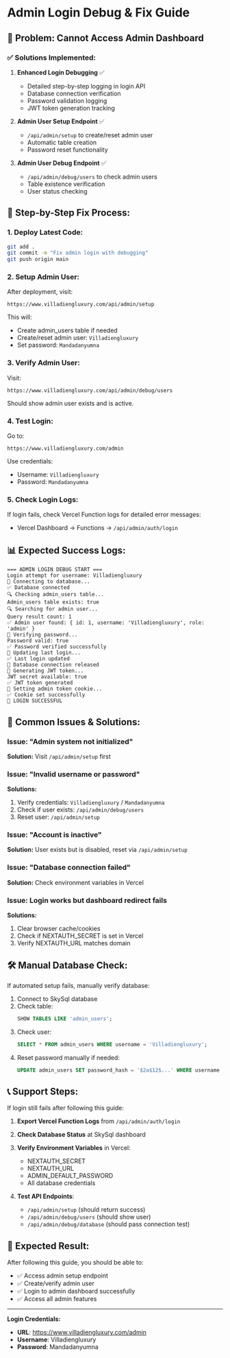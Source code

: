 # Admin Login Debug & Fix Guide

## 🚨 Problem: Cannot Access Admin Dashboard

### ✅ Solutions Implemented:

1. **Enhanced Login Debugging** ✅
   - Detailed step-by-step logging in login API
   - Database connection verification
   - Password validation logging
   - JWT token generation tracking

2. **Admin User Setup Endpoint** ✅
   - `/api/admin/setup` to create/reset admin user
   - Automatic table creation
   - Password reset functionality

3. **Admin User Debug Endpoint** ✅
   - `/api/admin/debug/users` to check admin users
   - Table existence verification
   - User status checking

## 🚀 Step-by-Step Fix Process:

### 1. Deploy Latest Code:
```bash
git add .
git commit -m "Fix admin login with debugging"
git push origin main
```

### 2. Setup Admin User:
After deployment, visit:
```
https://www.villadiengluxury.com/api/admin/setup
```
This will:
- Create admin_users table if needed
- Create/reset admin user: `Villadiengluxury`
- Set password: `Mandadanyumna`

### 3. Verify Admin User:
Visit:
```
https://www.villadiengluxury.com/api/admin/debug/users
```
Should show admin user exists and is active.

### 4. Test Login:
Go to:
```
https://www.villadiengluxury.com/admin
```
Use credentials:
- Username: `Villadiengluxury`
- Password: `Mandadanyumna`

### 5. Check Login Logs:
If login fails, check Vercel Function logs for detailed error messages:
- Vercel Dashboard → Functions → `/api/admin/auth/login`

## 📊 Expected Success Logs:

```
=== ADMIN LOGIN DEBUG START ===
Login attempt for username: Villadiengluxury
🔗 Connecting to database...
✅ Database connected
🔍 Checking admin_users table...
Admin_users table exists: true
🔍 Searching for admin user...
Query result count: 1
✅ Admin user found: { id: 1, username: 'Villadiengluxury', role: 'admin' }
🔐 Verifying password...
Password valid: true
✅ Password verified successfully
📝 Updating last login...
✅ Last login updated
🔄 Database connection released
🎫 Generating JWT token...
JWT secret available: true
✅ JWT token generated
🍪 Setting admin token cookie...
✅ Cookie set successfully
🎉 LOGIN SUCCESSFUL
```

## 🔧 Common Issues & Solutions:

### Issue: "Admin system not initialized"
**Solution:** Visit `/api/admin/setup` first

### Issue: "Invalid username or password"
**Solutions:**
1. Verify credentials: `Villadiengluxury` / `Mandadanyumna`
2. Check if user exists: `/api/admin/debug/users`
3. Reset user: `/api/admin/setup`

### Issue: "Account is inactive"
**Solution:** User exists but is disabled, reset via `/api/admin/setup`

### Issue: "Database connection failed"
**Solution:** Check environment variables in Vercel

### Issue: Login works but dashboard redirect fails
**Solutions:**
1. Clear browser cache/cookies
2. Check if NEXTAUTH_SECRET is set in Vercel
3. Verify NEXTAUTH_URL matches domain

## 🛠️ Manual Database Check:

If automated setup fails, manually verify database:

1. Connect to SkySql database
2. Check table:
   ```sql
   SHOW TABLES LIKE 'admin_users';
   ```
3. Check user:
   ```sql
   SELECT * FROM admin_users WHERE username = 'Villadiengluxury';
   ```
4. Reset password manually if needed:
   ```sql
   UPDATE admin_users SET password_hash = '$2a$12$...' WHERE username = 'Villadiengluxury';
   ```

## 📞 Support Steps:

If login still fails after following this guide:

1. **Export Vercel Function Logs** from `/api/admin/auth/login`
2. **Check Database Status** at SkySql dashboard
3. **Verify Environment Variables** in Vercel:
   - NEXTAUTH_SECRET
   - NEXTAUTH_URL
   - ADMIN_DEFAULT_PASSWORD
   - All database credentials

4. **Test API Endpoints**:
   - `/api/admin/setup` (should return success)
   - `/api/admin/debug/users` (should show user)
   - `/api/admin/debug/database` (should pass connection test)

## 🎯 Expected Result:

After following this guide, you should be able to:
- ✅ Access admin setup endpoint
- ✅ Create/verify admin user
- ✅ Login to admin dashboard successfully
- ✅ Access all admin features

---

**Login Credentials:**
- **URL**: https://www.villadiengluxury.com/admin
- **Username**: Villadiengluxury
- **Password**: Mandadanyumna